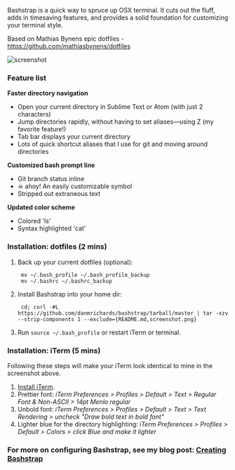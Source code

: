 Bashstrap is a quick way to spruce up OSX terminal. It cuts out the fluff, adds in timesaving features, and provides a solid foundation for customizing your terminal style.

Based on Mathias Bynens epic dotfiles - https://github.com/mathiasbynens/dotfiles

<img src="https://raw.github.com/barryclark/bashstrap/master/screenshot.png" alt="screenshot" />

### Feature list

**Faster directory navigation**

- Open your current directory in Sublime Text or Atom (with just 2 characters)
- Jump directories rapidly, without having to set aliases—using Z (my favorite feature!)
- Tab bar displays your current directory
- Lots of quick shortcut aliases that I use for git and moving around directories

**Customized bash prompt line**

- Git branch status inline
- ☠ ahoy! An easily customizable symbol
- Stripped out extraneous text

**Updated color scheme**

- Colored 'ls'
- Syntax highlighted 'cat'

### Installation: dotfiles (2 mins)

1. Back up your current dotfiles (optional):

		mv ~/.bash_profile ~/.bash_profile_backup
		mv ~/.bashrc ~/.bashrc_backup

2. Install Bashstrap into your home dir:

		cd; curl -#L https://github.com/danmrichards/bashstrap/tarball/master | tar -xzv --strip-components 1 --exclude={README.md,screenshot.png}

3. Run `source ~/.bash_profile` or restart iTerm or terminal.

### Installation: iTerm (5 mins)

Following these steps will make your iTerm look identical to mine in the screenshot above.

1. [Install iTerm](http://www.iterm2.com/#/section/downloads).
1. Prettier font: *iTerm Preferences > Profiles > Default > Text > Regular Font & Non-ASCII > 14pt Menlo regular*
1. Unbold font: *iTerm Preferences > Profiles > Default > Text > Text Rendering > uncheck "Draw bold text in bold font"*
1. Lighter blue for the directory highlighting: *iTerm Preferences > Profiles > Default > Colors > click Blue and make it lighter*

### For more on configuring Bashstrap, see my blog post: [Creating Bashstrap](http://barryclark.co/creating-bashstrap)
